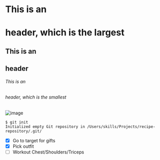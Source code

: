# This is an <h1> header, which is the largest
## This is an <h2> header
###### This is an <h6> header, which is the smallest
![image](https://user-images.githubusercontent.com/122920859/214908102-e55bfa45-2338-445e-b447-9a788381e0f7.png)
```
$ git init
Initialized empty Git repository in /Users/skills/Projects/recipe-repository/.git/
```
- [x] Go to target for gifts
- [x] Pick outfit 
- [ ] Workout Chest/Shoulders/Triceps
